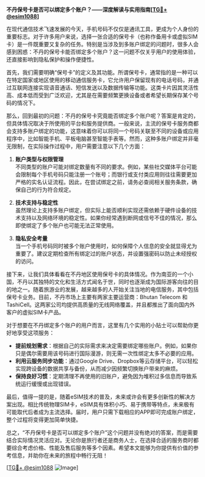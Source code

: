 **不丹保号卡是否可以绑定多个账户？——深度解读与实用指南[[TG💪+ @esim1088](https://t.me/s/esim1088)]**

在现代通信技术飞速发展的今天，手机号码不仅仅是通讯工具，更成为个人身份的重要标志。对于许多用户来说，选择一张合适的保号卡（也称作备用卡或虚拟SIM卡）是一件既重要又复杂的任务。特别是当涉及到多账户绑定的问题时，很多人会感到困惑：不丹的保号卡能否绑定多个账户？这一问题不仅关乎用户的使用体验，还直接影响到隐私保护和操作便捷性。

首先，我们需要明确“保号卡”的定义及其功能。所谓保号卡，通常指的是一种可以在特定国家或地区使用的移动通信服务卡，它允许用户保留现有的电话号码，并通过互联网连接实现语音通话、短信发送以及数据传输等功能。这类卡片因其灵活性高、成本低而受到广泛欢迎，尤其是在需要频繁更换设备或者希望长期保存某个号码的情况下。

那么，回到最初的问题：不丹的保号卡究竟能否绑定多个账户呢？答案是肯定的，但具体情况取决于所使用的平台和服务提供商。一般来说，主流的保号卡服务商都会支持多账户绑定的功能，这意味着你可以将同一个号码关联至不同的设备或应用程序中，比如智能手机、平板电脑甚至智能手表等。然而，这种多账户绑定并非毫无限制，在实际操作过程中，用户需要注意以下几个方面：

1. **账户类型与权限管理**  
   不同类型的账户可能对绑定数量有不同的要求。例如，某些社交媒体平台可能会限制每个手机号码只能注册一个账号；而银行或支付类应用则往往需要更加严格的实名认证流程。因此，在尝试绑定之前，请务必查阅相关服务条款，确保自己的行为符合规定。

2. **技术支持与稳定性**  
   虽然理论上支持多账户绑定，但实际上能否顺利实现还需依赖于硬件设备的技术支持以及网络环境的稳定性。如果你经常遇到断网或信号不佳的情况，那么即使绑定了多个账户也可能无法正常使用。

3. **隐私安全考量**  
   当一个手机号码同时被多个账户使用时，如何保障个人信息的安全就显得尤为重要了。建议定期检查所有绑定过的账户状态，并设置强密码以防止未经授权的访问。

接下来，让我们具体看看在不丹地区使用保号卡的具体情况。作为南亚的一个小国，不丹以其独特的文化和生活方式闻名于世，同时也逐渐成为国际游客向往的目的地之一。随着旅游业的发展，越来越多的人开始关注当地的电信服务，其中包括保号卡业务。目前，不丹市场上主要有两家主要运营商：Bhutan Telecom 和 TashiCell。这两家公司均提供高质量的无线网络覆盖，并且都推出了面向国内外客户的虚拟SIM卡产品。

对于想要在不丹绑定多个账户的用户而言，这里有几个实用的小贴士可以帮助你更好地享受这项服务：

- **提前规划需求**：根据自己的实际需求来决定需要绑定哪些账户。例如，如果你只是偶尔需要用该号码进行国际漫游，则无需一次性绑定太多不必要的应用。
- **利用云服务同步功能**：通过Google Drive、Dropbox等云存储平台，可以轻松实现跨设备的数据共享与备份，从而减少因频繁切换账户带来的麻烦。
- **保持良好习惯**：定期清理不再使用的旧账户，避免因为堆积过多信息而导致系统运行缓慢或出现错误。

最后，值得一提的是，随着eSIM技术的普及，未来或许会有更多创新性的解决方案出现。相比传统物理SIM卡，eSIM具有体积小巧、易于携带等特点，未来极有可能取代后者成为主流选择。届时，用户只需下载相应的APP即可完成账户绑定，整个过程将变得更加简单快捷。

总之，“不丹保号卡是否可以绑定多个账户”这个问题并没有绝对的答案，而是需要结合实际情况灵活应对。无论你是旅行者还是商务人士，在选择合适的服务商时都要综合考虑价格、性能及售后服务等多个因素。希望本文能够为你提供有价值的参考信息，并助你在未来的旅程中畅行无阻！

[[TG💪+ @esim1088](https://t.me/s/esim1088) ![Image](https://i.postimg.cc/4NQfJmqS/Snipaste-2025-05-13-00-14-12.png)]